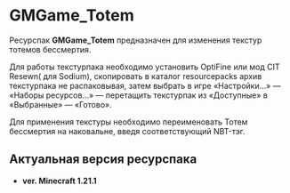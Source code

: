 # GMGame_Totem

Ресурспак **GMGame_Totem** предназначен для изменения текстур тотемов бессмертия.

Для работы текстурпака необходимо установить OptiFine или мод CIT Resewn( для Sodium), скопировать в каталог resourcepacks архив текстурпака не распаковывая, затем выбрать в игре «Настройки...» — «Наборы ресурсов...» — перетащить текстурпак из «Доступные» в «Выбранные» — «Готово».

Для применения текстуры необходимо переименовать Тотем бессмертия на наковальне, введя соответствующий NBT-тэг.

## Актуальная версия ресурспака

- **ver. Minecraft 1.21.1**